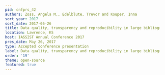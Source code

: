 ```yaml
---
pid: cnfprs_42
authors: Zoss, Angela M., Edelblute, Trevor and Kouper, Inna
sort_year: 2017
sort_date: 2017-05-26
title: Data quality, transparency and reproducibility in large bibliographic datasets
location: Lawrence, KS
host: IASSIST Annual Conference 2017
pres_date: May 26, 2017
type: Accepted conference presentation
label: Data quality, transparency and reproducibility in large bibliographic datasets
order: '19'
theme: open-source
featured: true
---
```

